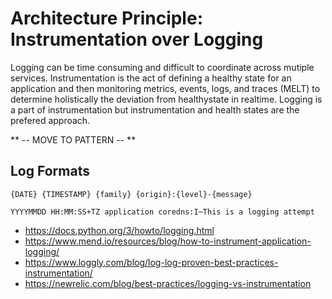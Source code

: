 # Architecture Principle: Instrumentation over Logging

Logging can be time consuming and difficult to coordinate across mutiple services. Instrumentation is the act of defining a healthy state for an application and then monitoring metrics, events, logs, and traces (MELT) to determine holistically the deviation from healthystate in realtime. Logging is a part of instrumentation but instrumentation and health states are the prefered approach.


** -- MOVE TO PATTERN -- **

## Log Formats

```
{DATE} {TIMESTAMP} {family} {origin}:{level}-{message}
```

```
YYYYMMDD HH:MM:SS+TZ application coredns:I~This is a logging attempt
```

- https://docs.python.org/3/howto/logging.html
- https://www.mend.io/resources/blog/how-to-instrument-application-logging/
- https://www.loggly.com/blog/log-log-proven-best-practices-instrumentation/
- https://newrelic.com/blog/best-practices/logging-vs-instrumentation
